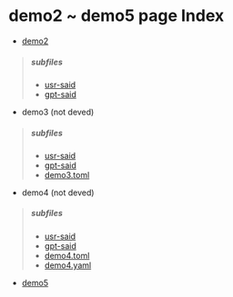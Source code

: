 # demo2 ~ demo5 page Index

 - [demo2](./demo2)
 > ##### subfiles
 > - [usr-said](./usr_said)
 > - [gpt-said](./gpt_said)
 - demo3 (not deved)
 > ##### subfiles
 > - [usr-said](./usr_said)
 > - [gpt-said](./gpt_said)
 > - [demo3.toml](./demo3.toml)
 - demo4 (not deved)
 > ##### subfiles
 > - [usr-said](./usr_said)
 > - [gpt-said](./gpt_said)
 > - [demo4.toml](./demo4.toml)
 > - [demo4.yaml](./demo4.yaml)
 - [demo5](./demo5)